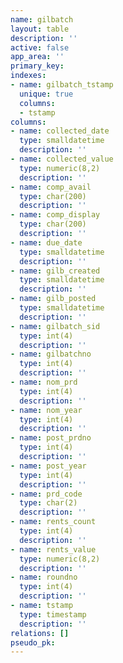 ```yaml
---
name: gilbatch
layout: table
description: ''
active: false
app_area: ''
primary_key: 
indexes:
- name: gilbatch_tstamp
  unique: true
  columns:
  - tstamp
columns:
- name: collected_date
  type: smalldatetime
  description: ''
- name: collected_value
  type: numeric(8,2)
  description: ''
- name: comp_avail
  type: char(200)
  description: ''
- name: comp_display
  type: char(200)
  description: ''
- name: due_date
  type: smalldatetime
  description: ''
- name: gilb_created
  type: smalldatetime
  description: ''
- name: gilb_posted
  type: smalldatetime
  description: ''
- name: gilbatch_sid
  type: int(4)
  description: ''
- name: gilbatchno
  type: int(4)
  description: ''
- name: nom_prd
  type: int(4)
  description: ''
- name: nom_year
  type: int(4)
  description: ''
- name: post_prdno
  type: int(4)
  description: ''
- name: post_year
  type: int(4)
  description: ''
- name: prd_code
  type: char(2)
  description: ''
- name: rents_count
  type: int(4)
  description: ''
- name: rents_value
  type: numeric(8,2)
  description: ''
- name: roundno
  type: int(4)
  description: ''
- name: tstamp
  type: timestamp
  description: ''
relations: []
pseudo_pk: 
---
```


